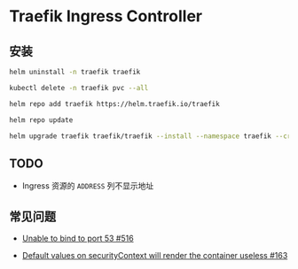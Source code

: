 # Traefik Ingress Controller

## 安装

```bash
helm uninstall -n traefik traefik

kubectl delete -n traefik pvc --all
```

```bash
helm repo add traefik https://helm.traefik.io/traefik

helm repo update

helm upgrade traefik traefik/traefik --install --namespace traefik --create-namespace --values values.yaml --version 10.24.0
```

## TODO

- Ingress 资源的 `ADDRESS` 列不显示地址

## 常见问题

- [Unable to bind to port 53 #516](https://github.com/traefik/traefik-helm-chart/issues/516)

- [Default values on securityContext will render the container useless #163](https://github.com/traefik/traefik-helm-chart/issues/163)
